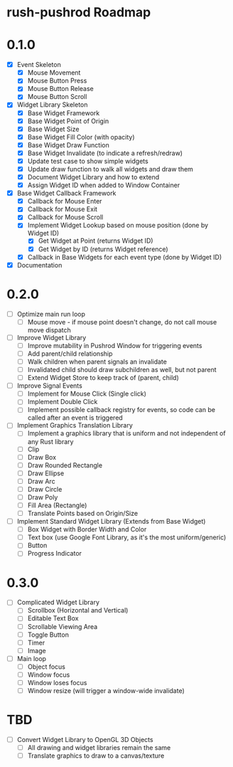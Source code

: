 # rush-pushrod Roadmap

# 0.1.0

- [x] Event Skeleton
  - [x] Mouse Movement
  - [x] Mouse Button Press
  - [x] Mouse Button Release
  - [x] Mouse Button Scroll
- [x] Widget Library Skeleton
  - [x] Base Widget Framework
  - [x] Base Widget Point of Origin
  - [x] Base Widget Size
  - [x] Base Widget Fill Color (with opacity)
  - [x] Base Widget Draw Function
  - [x] Base Widget Invalidate (to indicate a refresh/redraw)
  - [x] Update test case to show simple widgets
  - [x] Update draw function to walk all widgets and draw them
  - [x] Document Widget Library and how to extend
  - [x] Assign Widget ID when added to Window Container
- [x] Base Widget Callback Framework
  - [x] Callback for Mouse Enter
  - [x] Callback for Mouse Exit
  - [x] Callback for Mouse Scroll
  - [x] Implement Widget Lookup based on mouse position (done by Widget ID)
    - [x] Get Widget at Point (returns Widget ID)
    - [x] Get Widget by ID (returns Widget reference)
  - [x] Callback in Base Widgets for each event type (done by Widget ID)
- [x] Documentation

# 0.2.0

- [ ] Optimize main run loop
  - [ ] Mouse move - if mouse point doesn't change, do not call mouse move dispatch
- [ ] Improve Widget Library
  - [ ] Improve mutability in Pushrod Window for triggering events
  - [ ] Add parent/child relationship
  - [ ] Walk children when parent signals an invalidate
  - [ ] Invalidated child should draw subchildren as well, but not parent
  - [ ] Extend Widget Store to keep track of (parent, child)
- [ ] Improve Signal Events
  - [ ] Implement for Mouse Click (Single click)
  - [ ] Implement Double Click
  - [ ] Implement possible callback registry for events, so code can be called after an event is triggered
- [ ] Implement Graphics Translation Library
  - [ ] Implement a graphics library that is uniform and not independent of any Rust library
  - [ ] Clip
  - [ ] Draw Box
  - [ ] Draw Rounded Rectangle
  - [ ] Draw Ellipse
  - [ ] Draw Arc
  - [ ] Draw Circle
  - [ ] Draw Poly
  - [ ] Fill Area (Rectangle)
  - [ ] Translate Points based on Origin/Size
- [ ] Implement Standard Widget Library (Extends from Base Widget)
  - [ ] Box Widget with Border Width and Color
  - [ ] Text box (use Google Font Library, as it's the most uniform/generic)
  - [ ] Button
  - [ ] Progress Indicator

# 0.3.0

- [ ] Complicated Widget Library
  - [ ] Scrollbox (Horizontal and Vertical)
  - [ ] Editable Text Box
  - [ ] Scrollable Viewing Area
  - [ ] Toggle Button
  - [ ] Timer
  - [ ] Image
- [ ] Main loop
  - [ ] Object focus
  - [ ] Window focus
  - [ ] Window loses focus
  - [ ] Window resize (will trigger a window-wide invalidate)

# TBD

- [ ] Convert Widget Library to OpenGL 3D Objects
  - [ ] All drawing and widget libraries remain the same
  - [ ] Translate graphics to draw to a canvas/texture
